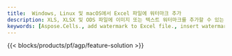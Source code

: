```yaml
---
title:  Windows, Linux 및 macOS에서 Excel 파일에 워터마크 추가
description: XLS, XLSX 및 ODS 파일에 이미지 또는 텍스트 워터마크를 추가할 수 있는 무료 앱 및 API
keywords: [Aspose.Cells., add watermark to Excel file., insert watermark to Excel file., create watermark in Excel file., remove watermark from Excel file., operate watermark in Excel file., access watermark in Excel file]
---
```

{{< blocks/products/pf/agp/feature-solution >}} 

